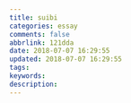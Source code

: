 ```yaml
---
title: suibi
categories: essay
comments: false
abbrlink: 121dda
date: 2018-07-07 16:29:55
updated: 2018-07-07 16:29:55
tags:
keywords:
description:
---
```

